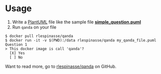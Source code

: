 # Usage

1. Write a [PlantUML][1] file like the sample file [**simple_question.puml**][3]
2. Run `qanda` on your file

  ```shell
  $ docker pull rlespinasse/qanda
  $ docker run -it -v $(PWD):/data rlespinasse/qanda my_qanda_file.puml
  Question 1
  > This docker image is call 'qanda'?
    [X] Yes
    [ ] No
  ```

Want to read more, go to [rlespinasse/qanda][2] on GitHub.

[1]: https://plantuml.com
[2]: https://github.com/rlespinasse/qanda
[3]: https://github.com/rlespinasse/qanda/blob/master/samples/simple_question.puml
